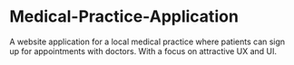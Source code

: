 # Medical-Practice-Application
A website application for a local medical practice where patients can sign up for appointments with doctors. With a focus on attractive UX and UI. 
